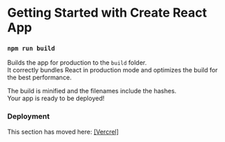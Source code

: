 # Getting Started with Create React App



### `npm run build`

Builds the app for production to the `build` folder.\
It correctly bundles React in production mode and optimizes the build for the best performance.

The build is minified and the filenames include the hashes.\
Your app is ready to be deployed!

### Deployment

This section has moved here: [[Vercrel]](https://app-react-person-9yh9.vercel.app/)

